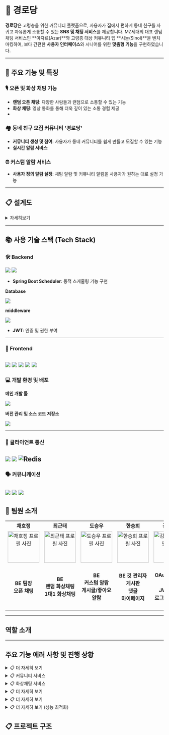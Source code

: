 # 🏡 경로당


**경로당**은 고령층을 위한 커뮤니티 플랫폼으로, 사용자가 집에서 편하게 동네 친구를 사귀고 자유롭게 소통할 수 있는 **SNS 및 채팅 서비스**를 제공합니다.
 MZ세대의 대표 랜덤 채팅 서비스인 **아자르(Azar)**와 고령층 대상 커뮤니티 앱 **시놀(Sinol)**을 벤치마킹하여, 
 보다 간편한 **사용자 인터페이스**와 시니어를 위한 **맞춤형 기능**을 구현하였습니다.

---
## 📌 주요 기능 및 특징

### 🎙️ 오픈 및 화상 채팅 기능
- **랜덤 오픈 채팅**: 다양한 사람들과 랜덤으로 소통할 수 있는 기능  
- **화상 채팅**: 영상 통화를 통해 더욱 깊이 있는 소통 경험 제공
- 
### 🏘️ 동네 친구 모집 커뮤니티 '경로당'
- **커뮤니티 생성 및 참여**: 사용자가 동네 커뮤니티를 쉽게 만들고 모집할 수 있는 기능  
- **실시간 알람 서비스**: 

### ⏰ 커스텀 알람 서비스
- **사용자 정의 알람 설정**: 채팅 알람 및 커뮤니티 알림을 사용자가 원하는 대로 설정 가능 
  
---
## 📋 설계도
<details>
<summary>자세히보기</summary>

-작성

</details>

---

## 📚 사용 기술 스택 (Tech Stack)

### 🛠 Backend
 <img src="https://img.shields.io/badge/Java-007396?style=for-the-badge&logo=Java&logoColor=white">
 <img src="https://img.shields.io/badge/Spring Boot-6DB33F?style=for-the-badge&logo=spring boot&logoColor=white">

   - **Spring Boot Scheduler**: 동적 스케줄링 기능 구현
 
<strong>Database</strong>

  <img src="https://img.shields.io/badge/My Sql-4479A1?style=for-the-badge&logo=mysql&logoColor=white"> 
  
<strong>middleware</strong>
 
  <img src="https://img.shields.io/badge/redis-%23DD0031.svg?style=for-the-badge&logo=redis&logoColor=white">

  


- **JWT**: 인증 및 권한 부여
---

### 🎨 Frontend
<img src="https://img.shields.io/badge/html5-E34F26?style=for-the-badge&logo=html5&logoColor=white">  <img src="https://img.shields.io/badge/css3-1572B6?style=for-the-badge&logo=css3&logoColor=white">  <img src="https://img.shields.io/badge/Thymeleaf-005F0F?style=for-the-badge&logo=Thymeleaf&logoColor=white">  <img src="https://img.shields.io/badge/CKEditor-0287D0?style=for-the-badge&logo=ckeditor4&logoColor=white">
<img src="https://img.shields.io/badge/javascript-%23323330.svg?style=for-the-badge&logo=javascript&logoColor=%23F7DF1E"> 
---

### 💻 개발 환경 및 배포

<strong>메인 개발 툴</strong>

 <img src="https://img.shields.io/badge/IntelliJ IDEA -000000?style=for-the-badge&logo=intellijidea&logoColor=white">
  
 <strong>버전 관리 및 소스 코드 저장소  </strong>
 
  <img src="https://img.shields.io/badge/GitHub -181717?style=for-the-badge&logo=github&logoColor=white">
  
---

### 📡 클라이언트 통신
 <img src="https://img.shields.io/badge/WebSocket API-색상?style=for-the-badge&logo=rsocket&logoColor=white"> <img src="https://img.shields.io/badge/webrtc -333333?style=for-the-badge&logo=webrtc&logoColor=white">  ![Redis](https://img.shields.io/badge/redis-%23DD0031.svg?style=for-the-badge&logo=redis&logoColor=white)
---

### 🗣 커뮤니케이션
 <img src="https://img.shields.io/badge/Notion-%23000000.svg?style=for-the-badge&logo=notion&logoColor=white"> <img src="https://img.shields.io/badge/Zoom-2D8CFF?style=for-the-badge&logo=zoom&logoColor=white"> <img src="https://img.shields.io/badge/Discord-%235865F2.svg?style=for-the-badge&logo=discord&logoColor=white">
---


## 📌 팀원 소개

<table>
  <tbody>
    <!-- 첫 번째 행: 팀원 이름 -->
    <tr>
      <td align="center"><b>채호정</b></td>
      <td align="center"><b>최근태</b></td>
      <td align="center"><b>도승우</b></td>
      <td align="center"><b>한승희</b></td>
      <td align="center"><b>김강민</b></td>
    </tr>
    <tr>
      <td align="center">
        <a href="https://github.com/Hojeong016">
          <img src="https://avatars.githubusercontent.com/Hojeong016" width="100px;" alt="채호정 프로필 사진"/>
        </a>
      </td>
      <td align="center">
        <a href="https://github.com/MagongDo">
           <img src="https://avatars.githubusercontent.com/RooDu" width="100px;" alt="최근태 프로필 사진"/>
        </a>
      </td>
      <td align="center">
        <a href="https://github.com/RooDu">
        <img src="https://avatars.githubusercontent.com/MagongDo" width="100px;" alt="도승우 프로필 사진"/>
        </a>
      </td>
      <td align="center">
        <a href="https://github.com/SeungHuiHan">
          <img src="https://avatars.githubusercontent.com/SeungHuiHan" width="100px;" alt="한승희 프로필 사진"/>
        </a>
      </td>
      <td align="center">
        <a href="https://github.com/adorahelen">
          <img src="https://avatars.githubusercontent.com/adorahelen" width="100px;" alt="김강민 프로필 사진"/>
        </a>
      </td>
    </tr>
    <tr>
      <td align="center"><b>BE 팀장<br/>오픈 채팅</b></td>
      <td align="center"><b>BE<br/>랜덤 화상채팅<br/>1대1 화상채팅</b></td>
      <td align="center"><b>BE<br/>커스텀 알람<br/>게시글/좋아요 알람</b></td>
      <td align="center"><b>BE 깃 관리자<br/>게시판<br/>댓글<br/>마이페이지</b></td>
      <td align="center"><b>BE<br/>OAuth2 로그인<br/>JWT토큰<br/>로그인/회원가입</b></td>
    </tr>
  </tbody>
</table>

---

## 역할 소개 

 




---
## 주요 기능 에러 사항 및 진행 상황 


<details>
<summary>📋 더 자세히 보기</summary>

-작성

</details>

<details>
<summary>📋 커뮤니티 서비스 </summary>

### 🔍 미리 보기
- [회원가입](#회원가입)
- [OAuth로 로그인](#OAuth로_로그인)
- [구글 로그인하기](#구글_로그인하기)
- [카카오톡 로그인하기](#카카오톡_로그인하기)
- [페이징](#페이징)
- [문제상황](#문제상황)
- [해결상황](#해결상황)


### 회원가입

![image](https://github.com/user-attachments/assets/1ff10135-f2af-4b2b-8818-a75f9d3f00ad)
- http://localhost:8080/signup 회원가입 필요
- blogdb의 users테이블에 OAuth 이메일과 비밀번호가 있어야 다음이 진행됨-> 디비에 레코드가 없어도 돌아가는 방법이 없나?

### OAuth로 로그인

![image](https://github.com/user-attachments/assets/7fc39bfb-c75a-4f7c-a49b-c28c54cdd980)
- http://localhost:8080/login

### 구글 로그인하기

![image](https://github.com/user-attachments/assets/f45e0aa3-1d51-43c2-a7fc-c76fc928e749)
- users테이블에 있는 구글 이메일로 로그인

****
![image](https://github.com/user-attachments/assets/e4a93f67-35ab-40d6-9049-b1e3d4d5dfb7)

- 비밀번호 입력
- 이때 db에서 비밀번호는 암호화되어 있음

****
![image](https://github.com/user-attachments/assets/5fe73090-f741-4033-9b17-2e1fc2e92b15)
- 계속

****
![image](https://github.com/user-attachments/assets/a9bd5ca9-48f8-43ab-82be-c05b9d1d9751)

- 글 목록

****
![image](https://github.com/user-attachments/assets/5bbd54c8-b274-48d0-b6fa-6bb40df700e2)
- 글 등록 가능

****
![image](https://github.com/user-attachments/assets/15b2df53-181b-43ec-9a38-960f48df71c8)
- 자신이 작성한(같은 이메일) 글이면 수정, 삭제 가능

****
![image](https://github.com/user-attachments/assets/d65b9408-e81a-4c90-9598-7398fd346e16)
- 다른 사용자가 작성한 글은 수정, 삭제 불가 ->다른 사용자와 본인을 구분해서 다른 사용자의 글은 수정, 삭제 버튼이 안보이게 할 순 없을까

****
### 카카오톡 로그인하기

![image](https://github.com/user-attachments/assets/9fe28100-ea9e-4fd4-9404-c4d7897698c6)
- users테이블에 있는 카카오톡 이메일로 로그인
- 이후 구글 로그인과 똑같이 됨
****

### 페이징

![image](https://github.com/user-attachments/assets/4b24a95c-2639-424e-8606-e06a401b95bf)
- 최대 10페이지가 보이게 만듦 (예시를 위해 게시글을 1개씩 보이게 했으나 실제로는 최대 10개가 보임)
- '다음' 버튼은 아직 표시되지 않은 다음 페이지 그룹이 있을 때만 보임(활성화)
- '이전' 버튼은 이전 페이지 그룹이 10 이상일 때만 보임(활성화)

![image](https://github.com/user-attachments/assets/6d3a7409-318c-4729-bdda-cb5dcf454762)
- '다음' 버튼을 클릭면 11페이지로 이동함

![image](https://github.com/user-attachments/assets/9efb2499-5096-49c8-b834-713e478207e9)
- 11페이지에서 '다음' 버튼을클릭하면 21페이지로 이동함
- 표시되지 않은 다음 페이지 그룹이 없으므로 '다음' 버튼이 보이지 않음

![image](https://github.com/user-attachments/assets/2a154142-17b9-45b0-8f74-43c54f345c9c)
- 24페이지에서 '이전' 버튼 클릭하면 20페이지로 이동

![image](https://github.com/user-attachments/assets/49802d70-c6ad-41f7-8747-7151d0d3fa27)
- 20페이지에서 '이전' 보튼 클릭하면 10페이지로 이동
- 표시되지 않은 이전 페이지 그룹이 없으므로 '이전' 버튼이 보이지 않음


****
### 문제상황

1. nickname 컬럼명이 겹치면 안됨
   - 만약에 사용자가 구글, 카카오톡 로그인을 시도할때 이름(ex. 홍길동)이 같으므로 nickname에 본인 이름이 들어간다.
 ```
  //OAuth관련키 저장
    @Column(name="nickname",unique = true)
    private String nickname;

    //생성자에 nickname 추가
    @Builder
    public User(String email, String password,String nickname) {
        this.email = email;
        this.password = password;
        this.nickname = nickname;
    }

    //사용자 이름 변경
    public User update(String nickname) {
        this.nickname = nickname;
        return this;
    }
 ```
  - 위 코드는 User 클래스 일부분
```
 private User savedOrUpdate(OAuth2User oAuth2User) {
        Map<String, Object> attributes = oAuth2User.getAttributes(); //OAuth2 사용자 정보(email, name 등)를 속성 맵으로 가져온다.

        // OAuth2User의 속성 출력
        String email;
        String name;

        if (attributes.containsKey("kakao_account")) {
            email = (String) ((Map<String, Object>) attributes.get("kakao_account")).get("email");
            System.out.println("Email from Kakao: " + email);
            name = (String) ((Map<String, Object>) attributes.get("properties")).get("nickname");

        } else {
            // 구글 사용자 정보 처리
            email = (String) attributes.get("email");
            name = (String) attributes.get("name");
        }

        User user = userRepository.findByEmail(email)
                .map(entity -> {
                    // 로그 추가
                    System.out.println("User found, updating: " + entity);
                    return entity.update(name);
                })
                ...
;
        return userRepository.save(user); //새로운 사용자 정보를 저장하거나 업데이트된 사용자 정보를 저장한다.
    }
```
- 위 코드는 Oauth2UserCustomService 클래스 일부분


![image](https://github.com/user-attachments/assets/7a1f11e9-aaa9-4fd0-94e6-950f15b47f33)
- 같은 nickname으로 로그인시 에러
  
- 결론: 같은 사용자가 구글계정에서 카카오톡 계정으로 로그인하기 위해 구글 계정 로그아웃할때, nickname이 본인 이름이 아닌 null로 업데이트되게 만들고 싶음(실패)

****
2.  blogdb의 users테이블에 OAuth 이메일과 비밀번호가 있어야함
   - 디비에 없는 계정으로 구글 로그인 시,이메일은 삽입되나 비밀번호가 디비에 삽입이 안됨
   - 이거 어짜피 구글 로그인만 성공해야 글을 작성,수정,삭제할 수 있으니까 신경 안써도 될까? (몰라)

****     
3. 로그아웃하면 세션 및 쿠키 삭제, 토큰 무효화되어야 함
   - 로그아웃되도 직전 로그인방식으로 들어가면 토큰이 살아있음...
```
        http.logout(logout -> logout
                .logoutRequestMatcher(new AntPathRequestMatcher("/logout", "GET"))
                .addLogoutHandler(new CustomLogoutHandler(oAuth2AuthorizationRequestBasedOnCookieRepository()))
                .logoutSuccessUrl("/login"));
```
- 위 코드는 WebOAuthSecurityConfig클래스 일부분

  
```
@Override
    public void logout(HttpServletRequest request, HttpServletResponse response, Authentication authentication) {
        HttpSession session = request.getSession(false);
        if (session != null) {
            session.invalidate(); // 세션 무효화
            System.out.println("Session invalidated.");
        }
        authorizationRequestRepository.removeAuthorizationRequestCookies(request, response);
        System.out.println("Authorization request cookies removed.");
        if (authentication != null) {
            SecurityContextHolder.clearContext();
            System.out.println("Security context cleared.");
        }
    }
```
- 위 코드는 CustomLogoutHandler 클래스 일부분


- 결론:
- 크롬 설정-> 개인 정보 보호 및 보안 -> 인터넷 사용 기록 삭제를 해야지만 토큰이 사라짐
- 로그아웃만으로  토큰 무효화, 쿠키 및 세션 삭제하고 싶다....

****
4. 일반 로그인으로 로그인하면 글 등록,수정,삭제가 안됨
- OAuthAndSessionSecurityConfig 클래스를 주석 해제하고 WebOAuthSecurityConfig 주석처리 후
```
<div class = "mb-4">
                    <form action="/login" method="POST">
                        <input type="hidden" th:name="${_csrf?.parameterName}" th:value="${_csrf?.token}" />
                        <div class="mb-3">
                            <label class="form-label text-white">Email address</label>
                            <input type="email" class="form-control" name="username">
                        </div>
                        <div class="mb-3">
                            <label class="form-label text-white">Password</label>
                            <input type="password" class="form-control" name="password">
                        </div>
                        <button type="submit" class="btn btn-primary">Submit</button>
                    </form>

                    <button type="button" class="btn btn-secondary mt-3" onclick="location.href='/signup'">회원가입</button>
                </div>
```
- oauth.html에 위 코드 주석 해제
![image](https://github.com/user-attachments/assets/933bd86b-91f0-4772-a93f-6dd8e84564c4)


- 일반 로그인을 하면 글 목록이 보이나 글 등록, 수정,삭제를 할 수 없음

- 결론: 일반 로그인도 액세스 토큰, 리프레시 토큰을 발급하게 만들고 싶음(실패)
****

### 해결상황

#### 페이징 넘버
![image](https://github.com/user-attachments/assets/ad1686d7-3353-49cc-837b-fcf1aa07f9b3)
- 2페이지를 클릭해도 http://localhost:8080/articles?page=1으로 로딩됨
![image](https://github.com/user-attachments/assets/561057d1-7d0d-4187-8145-06f8a40fe5e4)
- 1페이지를 클릭하면 에러 발생

  
- 초기 articleList.html 일부 코드
   ```
   <ul class="pagination justify-content-center">
       <!-- 이전 버튼 -->
       <li class="page-item" th:classappend="${page.hasPrevious()} ? '' : 'disabled'">
           <a class="page-link" th:href="@{/articles(page=${page.number > 0 ? page.number - 1 : 0}, size=${page.size})}" tabindex="-1">이전</a>
       </li>
   
       <!-- 페이지 번호 반복 -->
       <li class="page-item" th:each="i : ${#numbers.sequence(1, page.totalPages)}"
           th:classappend="${page.number + 1 == i} ? 'active' : ''">
           <a class="page-link" th:href="@{/articles(page=${i - 1}, size=${page.size})}"
              th:text="${i}"></a>
       </li>
   
       <!-- 다음 버튼 -->
       <li class="page-item" th:classappend="${page.hasNext()} ? '' : 'disabled'">
           <a class="page-link" th:href="@{/articles(page=${page.number + 1}, size=${page.size})}">다음</a>
       </li>
   </ul>
   ```

1. Spring Data JPA의 페이지 처리
    - Spring Data JPA에서 PageRequest.of(page, size) 메서드를 통해 페이지 요청을 생성할 때, 첫 번째 페이지를 0으로 처리한다.
    -  따라서 사용자가 입력하는 페이지 번호와 실제 페이지 번호 간의 불일치가 발생함
2. Thymeleaf 템플릿 코드의 오류
    - 페이지 번호 반복 처리에서 인덱스가 잘못 계산되어 페이지 번호가 올바르게 표시되지 않는다.
3. URL 파라미터 전달
    - 링크에서 페이지 번호를 0으로 설정하는 경우(예: 이전 버튼 클릭 시) page=-1 또는 page=0으로 잘못 전달되어 오류를 유발했다.
4.  첫번째 페이지 그룹에서의 '이전'버튼과 마지막 페이지 그룹에서의 '다음' 버튼은 비활성화가 됐지만 계속 보인다.


- 수정된 코드
  ![image](https://github.com/user-attachments/assets/eb359c69-2558-4bae-b02b-19e7ae02afd1)
  ```
   <nav aria-label="Page navigation">
        <ul class="pagination justify-content-center">

            <!-- 이전 그룹 버튼 -->
            <li class="page-item" th:classappend="${page.number >= 10} ? '' : 'd-none'">
                <a class="page-link" th:href="@{/articles(page=${(page.number/10)*10 }, size=${page.size})}" tabindex="-1">이전</a>
            </li>

            <!-- 페이지 번호 반복 -->
            <li class="page-item" th:each="i : ${#numbers.sequence((page.number/10)*10, ((page.number/10)*10 + 9) < page.totalPages ? (page.number/10)*10 + 9 : page.totalPages - 1)}"
                th:classappend="${page.number == i} ? 'active' : ''">
                <a class="page-link" th:href="@{/articles(page=${i+1}, size=${page.size})}" th:text="${i+1}"></a> <!-- 1-based 페이지 표시 -->
            </li>

            <!-- 다음 그룹 버튼 -->
            <li class="page-item" th:classappend="${(page.number/10)*10 + 10 < page.totalPages} ? '' : 'd-none'">
                <a class="page-link" th:href="@{/articles(page=${(page.number/10)*10 + 11}, size=${page.size})}">다음</a>
            </li>

        </ul>
    </nav>
  ```

- n페이지 http://localhost:8080/articles?page=n 
- 페이지네이션 로직을 수정하여 페이지 번호를 올바르게 계산하도록 함
- 이전, 다음 버튼 클릭 시 올바른 페이지로 이동하도록 th:classappend와 href를 수정함
- 'd-none' 사용하여 첫번째 페이지 그룹에서의 '이전'버튼과 마지막 페이지 그룹에서의 '다음' 버튼 보이지 않게 함(비활성화)
  
##### 참고
    
```
<script>
    // 페이지 번호를 로그에 출력
    document.addEventListener('DOMContentLoaded', function () {
        // Thymeleaf 변수를 JavaScript로 전달
        var currentPage = [[${page.number}]]; // 0-based 페이지 번호
        var totalPages = [[${page.totalPages}]];

        // 콘솔에 출력
        console.log("Current page number: " + currentPage);
        console.log("Total number of pages: " + totalPages);

    });
</script>
```
- 콘솔 로그 찍으면서 pageNumber 확인


</details>

<details>
<summary>📋 화상채팅 서비스 </summary>
### 회원가입


![프로젝트 (online-video-cutter.com).gif](..%2F..%2F..%2FDownloads%2F%ED%94%84%EB%A1%9C%EC%A0%9D%ED%8A%B8%20%28online-video-cutter.com%29.gif)

</details>

<details>
<summary>📋 더 자세히 보기 </summary>

- 

</details>

<details>
<summary>📋 더 자세히 보기 </summary>


</details>
<details>
<summary>📋 더 자세히 보기 (성능 최적화)</summary>


</details>



## 📋 프로젝트 구조


